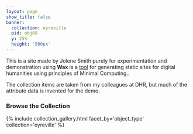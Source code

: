 ```yaml
---
layout: page
show_title: false
banner:
  collection: eyreville
  pid: obj08
  y: 25%
  height: '500px'
---
```


This is a site made by Jolene Smith purely for experimentation and demonstration using __Wax__ is a [tool](https://minicomp.github.io/wiki/#/wax/) for generating static sites for digital humanities using principles of Minimal Computing..

The collection items are taken from my colleagues at DHR, but much of the attribute data is invented for the demo.

### Browse the Collection

{% include collection_gallery.html facet_by='object_type' collection='eyreville' %}
